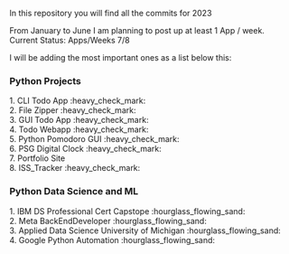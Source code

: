 In this repository you will find all the commits for 2023

From January to June I am planning to post up at least 1 App / week.<br>
Current Status: Apps/Weeks 7/8

I will be adding the most important ones as a list below this:

<h3>Python Projects</h3>
1. CLI Todo App :heavy_check_mark:<br>
2. File Zipper :heavy_check_mark:<br>
3. GUI Todo App :heavy_check_mark:<br>
4. Todo Webapp :heavy_check_mark:<br>
5. Python Pomodoro GUI :heavy_check_mark:<br>
6. PSG Digital Clock :heavy_check_mark:<br>
7. Portfolio Site<br>
8. ISS_Tracker :heavy_check_mark:<br>



<h3>Python Data Science and ML</h3>
1. IBM DS Professional Cert Capstope :hourglass_flowing_sand:<br>
2. Meta BackEndDeveloper :hourglass_flowing_sand:<br>
3. Applied Data Science University of Michigan :hourglass_flowing_sand:<br>
4. Google Python Automation :hourglass_flowing_sand:<br>
